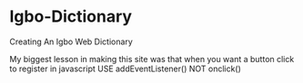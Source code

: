 # Igbo-Dictionary
Creating An Igbo Web Dictionary

My biggest lesson in making this site was that when you want a button click to register in javascript USE addEventListener() NOT onclick()
